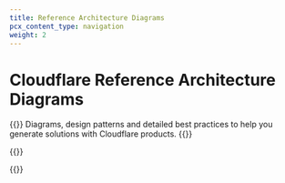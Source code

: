```yaml
---
title: Reference Architecture Diagrams
pcx_content_type: navigation
weight: 2
---
```


# Cloudflare Reference Architecture Diagrams

{{<description>}}
Diagrams, design patterns and detailed best practices to help you generate solutions with Cloudflare products.
{{</description>}}

{{<render file="_description-of-ref-architecture-diagrams.md" productFolder="reference-architecture">}}
<br/>

{{<directory-listing>}}
